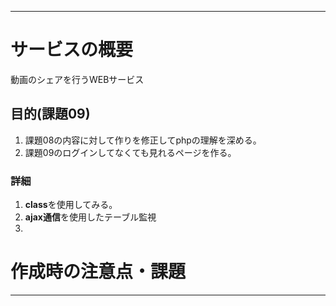 ---------------------------------------
# サービスの概要

動画のシェアを行うWEBサービス

## 目的(課題09)
1. 課題08の内容に対して作りを修正してphpの理解を深める。
2. 課題09のログインしてなくても見れるページを作る。

### 詳細
1. **class**を使用してみる。
2. **ajax通信**を使用したテーブル監視
3. 

# 作成時の注意点・課題
---------------------------------------








